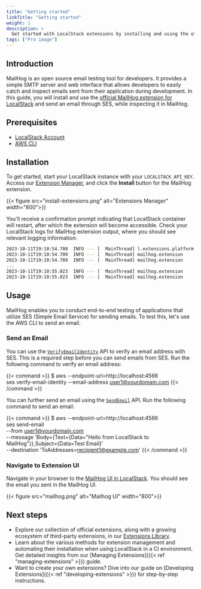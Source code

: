 ```yaml
---
title: "Getting started"
linkTitle: "Getting started"
weight: 1
description: >
  Get started with LocalStack extensions by installing and using the official MailHog extension.
tags: ["Pro image"]
---
```


## Introduction

MailHog is an open source email testing tool for developers.
It provides a simple SMTP server and web interface that allows developers to easily catch and inspect emails sent from their application during development.
In this guide, you will install and use the [official MailHog extension for LocalStack](https://github.com/localstack/localstack-extensions/tree/main/mailhog) and send an email through SES, while inspecting it in MailHog.

## Prerequisites

- [LocalStack Account](https://app.localstack.cloud/)
- [AWS CLI](https://docs.aws.amazon.com/cli/latest/userguide/cli-chap-welcome.html)

## Installation

To get started, start your LocalStack instance with your `LOCALSTACK_API_KEY`.
Access our [Extension Manager](https://app.localstack.cloud/inst/default/extensions/manage), and click the **Install** button for the MailHog extension.

{{< figure src="install-extensions.png" alt="Extensions Manager" width="800">}}

You'll receive a confirmation prompt indicating that LocalStack container will restart, after which the extension will become accessible.
Check your LocalStack logs for MailHog extension output, where you should see relevant logging information:

```bash
2023-10-11T19:10:54.708  INFO --- [  MainThread] l.extensions.platform      : loaded 1 extensions
2023-10-11T19:10:54.709  INFO --- [  MainThread] mailhog.extension          : starting mailhog server
2023-10-11T19:10:54.709  INFO --- [  MainThread] mailhog.extension          : configuring SMTP host to internal mailhog smtp: localhost:25
...
2023-10-11T19:10:55.023  INFO --- [  MainThread] mailhog.extension          : serving mailhog extension on host: http://mailhog.localhost.localstack.cloud:4566
2023-10-11T19:10:55.023  INFO --- [  MainThread] mailhog.extension          : serving mailhog extension on path: http://localhost:4566/mailhog/
```

## Usage

MailHog enables you to conduct end-to-end testing of applications that utilize SES (Simple Email Service) for sending emails.
To test this, let's use the AWS CLI to send an email.

### Send an Email

You can use the [`VerifyEmailIdentity`](https://docs.aws.amazon.com/cli/latest/reference/ses/verify-email-identity.html) API to verify an email address with SES.
This is a required step before you can send emails from SES.
Run the following command to verify an email address:

{{< command >}}
$ aws --endpoint-url=http://localhost:4566 \
    ses verify-email-identity --email-address user1@yourdomain.com
{{< /command >}}

You can further send an email using the [`SendEmail`](https://docs.aws.amazon.com/cli/latest/reference/ses/send-email.html) API.
Run the following command to send an email:

{{< command >}}
$ aws --endpoint-url=http://localhost:4566 \
    ses send-email \
    --from user1@yourdomain.com \
    --message 'Body={Text={Data="Hello from LocalStack to MailHog"}},Subject={Data=Test Email}' \
    --destination 'ToAddresses=recipient1@example.com'
{{< /command >}}

### Navigate to Extension UI

Navigate in your browser to the [MailHog UI in LocalStack](http://mailhog.localhost.localstack.cloud:4566/).
You should see the email you sent in the MailHog UI.

{{< figure src="mailhog.png" alt="Mailhog UI" width="800">}}

## Next steps

- Explore our collection of official extensions, along with a growing ecosystem of third-party extensions, in our [Extensions Library](https://app.localstack.cloud/extensions/library).
- Learn about the various methods for extension management and automating their installation when using LocalStack in a CI environment.
  Get detailed insights from our [Managing Extensions]({{< ref "managing-extensions" >}}) guide.
- Want to create your own extensions?
  Dive into our guide on [Developing Extensions]({{< ref "developing-extensions" >}}) for step-by-step instructions.
